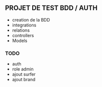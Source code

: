 ## PROJET DE TEST BDD / AUTH

- creation de la BDD
- integrations
- relations
- controllers
- Models


### TODO

- auth
- role admin
- ajout surfer
- ajout brand